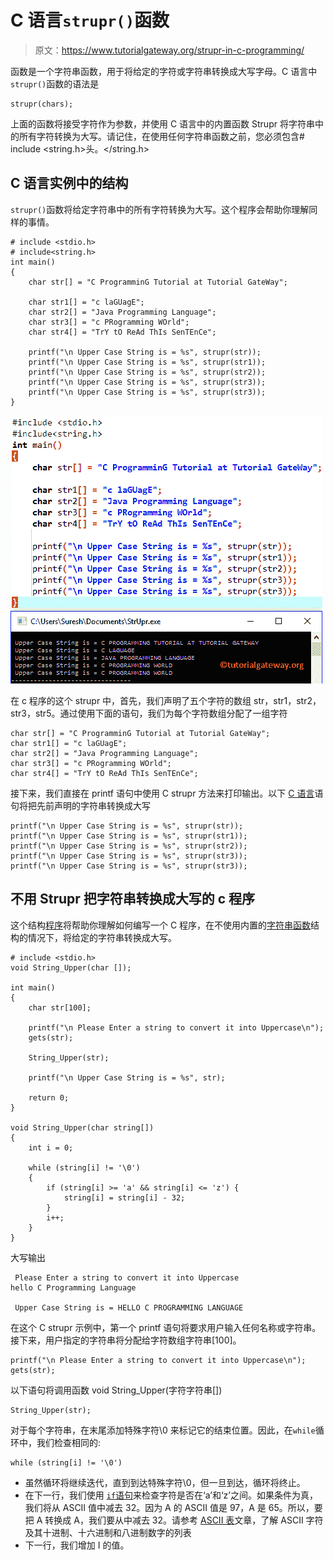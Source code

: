 # C 语言`strupr()`函数

> 原文：<https://www.tutorialgateway.org/strupr-in-c-programming/>

函数是一个字符串函数，用于将给定的字符或字符串转换成大写字母。C 语言中`strupr()`函数的语法是

```
strupr(chars);
```

上面的函数将接受字符作为参数，并使用 C 语言中的内置函数 Strupr 将字符串中的所有字符转换为大写。请记住，在使用任何字符串函数之前，您必须包含# include <string.h>头。</string.h>

## C 语言实例中的结构

`strupr()`函数将给定字符串中的所有字符转换为大写。这个程序会帮助你理解同样的事情。

```
# include <stdio.h> 
# include<string.h>
int main()
{
	char str[] = "C ProgramminG Tutorial at Tutorial GateWay";

	char str1[] = "c laGUagE";
	char str2[] = "Java Programming Language";
	char str3[] = "c PRogramming WOrld";
	char str4[] = "TrY tO ReAd ThIs SenTEnCe";

 	printf("\n Upper Case String is = %s", strupr(str));
 	printf("\n Upper Case String is = %s", strupr(str1));
 	printf("\n Upper Case String is = %s", strupr(str2));
 	printf("\n Upper Case String is = %s", strupr(str3)); 	
  	printf("\n Upper Case String is = %s", strupr(str3)); 		
}
```

![Strupr in C Programming 1](img/b26aaa31054280e1456c788e4dbd910a.png)

在 c 程序的这个 strupr 中，首先，我们声明了五个字符的数组 str，str1，str2，str3，str5。通过使用下面的语句，我们为每个字符数组分配了一组字符

```
char str[] = "C ProgramminG Tutorial at Tutorial GateWay";
char str1[] = "c laGUagE";
char str2[] = "Java Programming Language";
char str3[] = "c PRogramming WOrld";
char str4[] = "TrY tO ReAd ThIs SenTEnCe";
```

接下来，我们直接在 printf 语句中使用 C strupr 方法来打印输出。以下 [C 语言](https://www.tutorialgateway.org/c-programming/)语句将把先前声明的字符串转换成大写

```
printf("\n Upper Case String is = %s", strupr(str));
printf("\n Upper Case String is = %s", strupr(str1));
printf("\n Upper Case String is = %s", strupr(str2));
printf("\n Upper Case String is = %s", strupr(str3)); 	
printf("\n Upper Case String is = %s", strupr(str3));
```

## 不用 Strupr 把字符串转换成大写的 c 程序

这个结构[程序](https://www.tutorialgateway.org/c-programming-examples/)将帮助你理解如何编写一个 C 程序，在不使用内置的[字符串函数](https://www.tutorialgateway.org/c-string/)结构的情况下，将给定的字符串转换成大写。

```
# include <stdio.h> 
void String_Upper(char []);

int main()
{
	char str[100];

	printf("\n Please Enter a string to convert it into Uppercase\n");
	gets(str);

	String_Upper(str);

	printf("\n Upper Case String is = %s", str);

	return 0;
}

void String_Upper(char string[]) 
{
	int i = 0;

	while (string[i] != '\0') 
	{
    	if (string[i] >= 'a' && string[i] <= 'z') {
        	string[i] = string[i] - 32;
    	}
      	i++;
	}
}
```

大写输出

```
 Please Enter a string to convert it into Uppercase
hello C Programming Language

 Upper Case String is = HELLO C PROGRAMMING LANGUAGE
```

在这个 C strupr 示例中，第一个 printf 语句将要求用户输入任何名称或字符串。接下来，用户指定的字符串将分配给字符数组字符串[100]。

```
printf("\n Please Enter a string to convert it into Uppercase\n");
gets(str);
```

以下语句将调用函数 void String_Upper(字符字符串[])

```
String_Upper(str);
```

对于每个字符串，在末尾添加特殊字符\0 来标记它的结束位置。因此，在`while`循环中，我们检查相同的:

```
while (string[i] != '\0')
```

*   虽然循环将继续迭代，直到到达特殊字符\0，但一旦到达，循环将终止。
*   在下一行，我们使用 [`if`语句](https://www.tutorialgateway.org/if-statement-in-c/)来检查字符是否在‘a’和‘z’之间。如果条件为真，我们将从 ASCII 值中减去 32。因为 A 的 ASCII 值是 97，A 是 65。所以，要把 A 转换成 A，我们要从中减去 32。请参考 [ASCII 表](https://www.tutorialgateway.org/ascii-table/)文章，了解 ASCII 字符及其十进制、十六进制和八进制数字的列表
*   下一行，我们增加 I 的值。